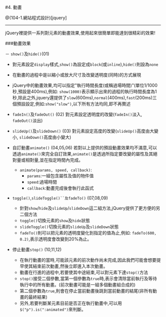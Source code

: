 #4. 動畫

@(104-1.網站程式設計)[jquery]

---
jQuery裡提供一系列對元素的動畫效果,使用起來很簡單即能達到很精彩的效果!

###動畫效果

－ `show()`及`hide()`(01)
  - 對元素設定`display`樣式,`show()`為設定成`block`(或`inline`),`hide()`則設為`none`
  - 在動畫的過程中是以縮小或放大尺寸及改變透明度(同時)的方式展現
  - jQuery中的動畫效果,均可以指定"執行時間長度(或稱過場時間)"(單位1/1000秒,預設是400ms),例如: `show(1000)`表示顯示出來的過程的執行時間長度為1秒,除此之外,jquery還提供了`slow`(600ms),`normal`(400ms),`fast`(200ms)三個預設設定,例如:`show("slow")`,以下所有方法均同,即不再贅述

- `fadeIn()`及`fadeOut()` (02)
  對元素設定透明度的改變(`fadeIn()`淡入, `fadeOut()`淡出)

- `slideUp()`及`slideDown()` (03)
  對元素設定高度的改變(`slideUp()`高度由大變小, `slideDown()`高度由小變大)

- 自訂動畫`animate()` (04,05,06)
  若對以上提供的預設動畫效果均不滿意,可以透過`animate()`來完全自訂效果,`animate()`是透過所指定要改變的屬性及其絕對量或相對量,並在指定時間內完成。

  - `animate(params, speed, callback)`:
    - `params`:一組包含屬性及值的物件值
    - `speed`:過場時間
    - `callback`:動畫完成後會執行此函式

- `toggle()`,`slideToggle()``及fadeTo()` (07,08,09)
  - 針對`show`/`hide`及`slideUp`/`slideDown`這二組方法,jQuery提供了更方便的另二個方法
  - `toggle()`切換元素的`show`及`hide`狀態  
  - `slideToggle()`切換元素的`slideUp`及`slideDown`狀態
  - `fadeTo()`則可以把元素的透明度變化到指定的值為止,例如: `fadeTo(600, 0.2)`,表示透明度會改變到20%為止。

- 停止動畫`stop()` (10,11,12)
  + 在執行動畫的當時,可能該元素的前次動作尚未完成,因此我們可能會想要提早使其結束前次動畫,然後立即進入本次動畫。
  + 動畫在行進的過程中,若要使其中途結束,可以對元素下達`stop()`方法
  + `stop()`接受二個參數,當第一個參數為`true`時,表示會清除當前執行及等待執行中的所有動畫。(前次動畫可能是一組多個動畫組合成的)
  + 第二個參數為`true`,則會在停止當前動畫後跳到當前動畫的結尾(非所有動畫的最終結果)
  + 另外,若要判斷某元素目前是否正在執行動畫中,可以用`$("p").is(":animated")`來判斷。
  
